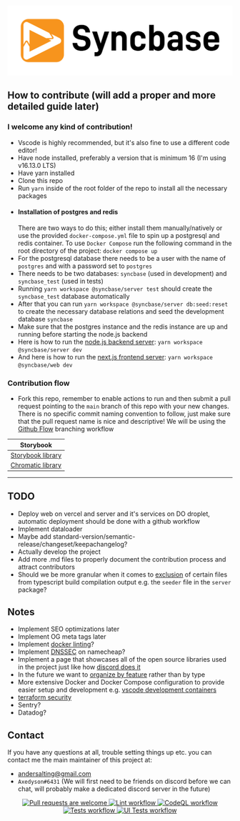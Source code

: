 <p align="center">
  <a href="http://syncbase.tv">
    <img alt="Brand logo" src="logo.svg">
  </a>
</p>

## How to contribute (will add a proper and more detailed guide later)

### I welcome any kind of contribution!

- Vscode is highly recommended, but it's also fine to use a different code editor!
- Have node installed, preferably a version that is minimum 16 (I'm using v16.13.0 LTS)
- Have yarn installed
- Clone this repo
- Run `yarn` inside of the root folder of the repo to install all the necessary packages
- #### Installation of postgres and redis
  There are two ways to do this; either install them manually/natively or use the provided `docker-compose.yml` file to spin up a postgresql and redis container. To use `Docker Compose` run the following command in the root directory of the project: `docker compose up`
- For the postgresql database there needs to be a user with the name of `postgres` and with a password set to `postgres`
- There needs to be two databases: `syncbase` (used in development) and `syncbase_test` (used in tests)
- Running `yarn workspace @syncbase/server test` should create the `syncbase_test` database automatically
- After that you can run `yarn workspace @syncbase/server db:seed:reset` to create the necessary database relations and seed the development database `syncbase`
- Make sure that the postgres instance and the redis instance are up and running before starting the node.js backend
- Here is how to run the [node.js backend server](https://github.com/Axedyson/syncbase/tree/main/packages/server): `yarn workspace @syncbase/server dev`
- And here is how to run the [next.js frontend server](https://github.com/Axedyson/syncbase/tree/main/packages/web): `yarn workspace @syncbase/web dev`

### Contribution flow

- Fork this repo, remember to enable actions to run and then submit a pull request pointing to the `main` branch of this repo with your new changes. There is no specific commit naming convention to follow, just make sure that the pull request name is nice and descriptive! We will be using the [Github Flow](https://docs.github.com/en/get-started/quickstart/github-flow) branching workflow

| Storybook                                                                                         |
| ------------------------------------------------------------------------------------------------- |
| [Storybook library](https://main--619aa417876c17003a24f46a.chromatic.com)                         |
| [Chromatic library](https://www.chromatic.com/library?appId=619aa417876c17003a24f46a&branch=main) |

---

## TODO

- Deploy web on vercel and server and it's services on DO droplet, automatic deployment should be done with a github workflow
- Implement dataloader
- Maybe add standard-version/semantic-release/changeset/keepachangelog?
- Actually develop the project
- Add more .md files to properly document the contribution process and attract contributors
- Should we be more granular when it comes to [exclusion](https://bobbyhadz.com/blog/typescript-exclude-test-files-from-compilation) of certain files from typescript build compilation
  output e.g. the `seeder` file in the `server` package?

## Notes

- Implement SEO optimizations later
- Implement OG meta tags later
- Implement [docker linting](https://github.com/jbergstroem/hadolint-gh-action)?
- Implement [DNSSEC](https://www.namecheap.com/support/knowledgebase/article.aspx/9718/2232/nameservers-and-tlds-supportedunsupported-by-dnssec/) on namecheap?
- Implement a page that showcases all of the open source libraries used in the project just like how [discord does it](https://discord.com/acknowledgements)
- In the future we want to [organize by feature](https://softwareengineering.stackexchange.com/questions/338597/folder-by-type-or-folder-by-feature) rather than by type
- More extensive Docker and Docker Compose configuration to provide easier setup and development e.g. [vscode development containers](https://code.visualstudio.com/docs/remote/containers)
- [terraform security](https://www.checkov.io/4.Integrations/GitHub%20Actions.html)
- Sentry?
- Datadog?

## Contact

If you have any questions at all, trouble setting things up etc. you can contact me the main maintainer of this project at:

- andersalting@gmail.com
- `Axedyson#6431` (We will first need to be friends on discord before we can chat, will probably make a dedicated discord server in the future)

<p align="center">
  <a href="https://github.com/Axedyson/syncbase/pulls">
    <img alt="Pull requests are welcome" src="https://img.shields.io/badge/PRs-welcome-brightgreen.svg">
  </a>
  <a href="https://github.com/Axedyson/syncbase/actions/workflows/lint.yml">
    <img alt="Lint workflow" src="https://img.shields.io/github/workflow/status/Axedyson/syncbase/Lint?label=Lint">
  </a>
  <a href="https://github.com/Axedyson/syncbase/actions/workflows/codeql.yml">
    <img alt="CodeQL workflow" src="https://img.shields.io/github/workflow/status/Axedyson/syncbase/CodeQL?label=CodeQL">
  </a>
  <a href="https://github.com/Axedyson/syncbase/actions/workflows/tests.yml">
    <img alt="Tests workflow" src="https://img.shields.io/github/workflow/status/Axedyson/syncbase/Tests?label=Tests">
  </a>
  <a href="https://github.com/Axedyson/syncbase/actions/workflows/ui_tests.yml">
    <img alt="UI Tests workflow" src="https://img.shields.io/github/workflow/status/Axedyson/syncbase/UI%20Tests?label=UI%20Tests">
  </a>
<p>

